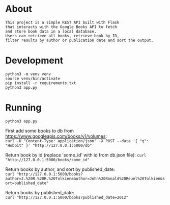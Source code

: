 # About
```
This project is a simple REST API built with Flask
that interacts with the Google Books API to fetch
and store book data in a local database.
Users can retrieve all books, retrieve book by ID,
filter results by author or publication date and sort the output.
```

# Development

```
python3 -m venv venv
source venv/bin/activate
pip install -r requirements.txt
python3 app.py
```

# Running

`python3 app.py`

First add some books to db from https://www.googleapis.com/books/v1/volumes:  
`curl -H "Content-Type: application/json" -X POST --data '{ "q": "Hobbit" }' "http://127.0.0.1:5000/db"`

Return book by id (replace 'some_id' with id from db.json file):
`curl "http://127.0.0.1:5000/books/some_id"`

Return books by author, and sort by published_date:  
`curl "http://127.0.0.1:5000/books?author=J.%20R.%20R.%20Tolkien&author=John%20Ronald%20Reuel%20Tolkien&sort=published_date"`

Return books by published_date:  
`curl "http://127.0.0.1:5000/books?published_date=2012"`

